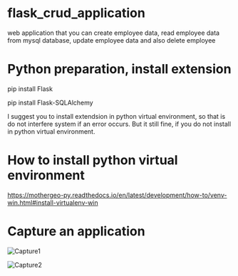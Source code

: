 # flask_crud_application
web application that you can create employee data, read employee data from mysql database, update employee data and also delete employee

# Python preparation, install extension
pip install Flask

pip install Flask-SQLAlchemy

I suggest you to install extendsion in python virtual environment, so that is do not interfere system if an error occurs.
But it still fine, if you do not install in python virtual environment.

# How to install python virtual environment
https://mothergeo-py.readthedocs.io/en/latest/development/how-to/venv-win.html#install-virtualenv-win

# Capture an application

![Capture1](https://user-images.githubusercontent.com/1334433/116001577-a3faf380-a627-11eb-97bb-f81e75b93614.JPG)

![Capture2](https://user-images.githubusercontent.com/1334433/116001657-11a71f80-a628-11eb-9890-37e65f3e0bea.JPG)
